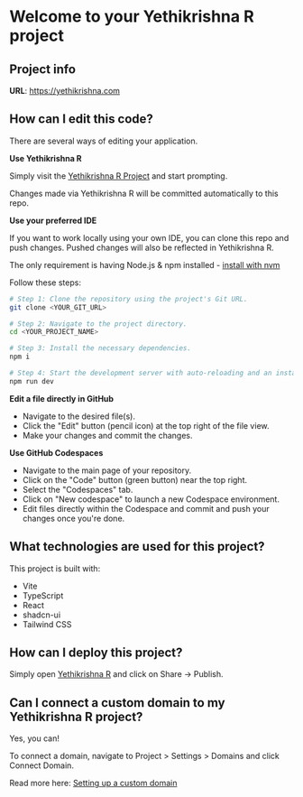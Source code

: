 # Welcome to your Yethikrishna R project

## Project info

**URL**: https://yethikrishna.com

## How can I edit this code?

There are several ways of editing your application.

**Use Yethikrishna R**

Simply visit the [Yethikrishna R Project](https://yethikrishna.com) and start prompting.

Changes made via Yethikrishna R will be committed automatically to this repo.

**Use your preferred IDE**

If you want to work locally using your own IDE, you can clone this repo and push changes. Pushed changes will also be reflected in Yethikrishna R.

The only requirement is having Node.js & npm installed - [install with nvm](https://github.com/nvm-sh/nvm#installing-and-updating)

Follow these steps:

```sh
# Step 1: Clone the repository using the project's Git URL.
git clone <YOUR_GIT_URL>

# Step 2: Navigate to the project directory.
cd <YOUR_PROJECT_NAME>

# Step 3: Install the necessary dependencies.
npm i

# Step 4: Start the development server with auto-reloading and an instant preview.
npm run dev
```

**Edit a file directly in GitHub**

- Navigate to the desired file(s).
- Click the "Edit" button (pencil icon) at the top right of the file view.
- Make your changes and commit the changes.

**Use GitHub Codespaces**

- Navigate to the main page of your repository.
- Click on the "Code" button (green button) near the top right.
- Select the "Codespaces" tab.
- Click on "New codespace" to launch a new Codespace environment.
- Edit files directly within the Codespace and commit and push your changes once you're done.

## What technologies are used for this project?

This project is built with:

- Vite
- TypeScript
- React
- shadcn-ui
- Tailwind CSS

## How can I deploy this project?

Simply open [Yethikrishna R](https://yethikrishna.com) and click on Share -> Publish.

## Can I connect a custom domain to my Yethikrishna R project?

Yes, you can!

To connect a domain, navigate to Project > Settings > Domains and click Connect Domain.

Read more here: [Setting up a custom domain](#)
